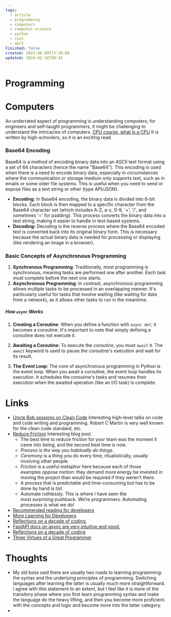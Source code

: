 ```yaml
---
tags:
  - article
  - programming
  - computers
  - computer-science
  - python
  - rust
  - dart
Finished: false
created: 2023-06-09T13:30:00
updated: 2024-02-16T20:43
---
```

# Programming



# Computers
An underrated aspect of programming is understanding computers; for engineers and self-taught programmers, it might be challenging to understand the intricacies of computers. 
[CPU course, what is a CPU]( https://cpu.land/ ) It is written by high-schoolers, so it is an exciting read. 



### Base64 Encoding
Base64 is a method of encoding binary data into an ASCII text format using a set of 64 characters (hence the name "Base64"). This encoding is used when there is a need to encode binary data, especially in circumstances where the communication or storage medium only supports text, such as in emails or some older file systems.
This is useful when you need to send or expose files as a text string or other (type API/JSON). 
- **Encoding:** In Base64 encoding, the binary data is divided into 6-bit blocks. Each block is then mapped to a specific character from the Base64 character set (which includes A-Z, a-z, 0-9, '+', '/', and sometimes '=' for padding). This process converts the binary data into a text string, making it easier to handle in text-based systems.
- **Decoding:** Decoding is the reverse process where the Base64 encoded text is converted back into its original binary form. This is necessary because the actual binary data is needed for processing or displaying (like rendering an image in a browser).

### Basic Concepts of Asynchronous Programming

1. **Synchronous Programming**: Traditionally, most programming is synchronous, meaning tasks are performed one after another. Each task must complete before the next one starts.
2. **Asynchronous Programming**: In contrast, asynchronous programming allows multiple tasks to be processed in an overlapping manner. It's particularly useful for tasks that involve waiting (like waiting for data from a network), as it allows other tasks to run in the meantime.
##### How `async` Works

1. **Creating a Coroutine**: When you define a function with `async def`, it becomes a coroutine. It's important to note that simply defining a coroutine does not execute it.
    
2. **Awaiting a Coroutine**: To execute the coroutine, you must `await` it. The `await` keyword is used to pause the coroutine's execution and wait for its result.
    
3. **The Event Loop**: The core of asynchronous programming in Python is the event loop. When you await a coroutine, the event loop handles its execution. It schedules the coroutine's tasks and resumes their execution when the awaited operation (like an I/O task) is complete.
# Links
- [Uncle Bob sessions on Clean Code](https://www.youtube.com/playlist?list=PLmmYSbUCWJ4x1GO839azG_BBw8rkh-zOj) Interesting high-level talks on code and code writing and programming. Robert C Martin is very well known for the clean code standard, etc. 
- [Reduce Friction](https://blog.ceejbot.com/posts/reduce-friction/) Interesting blog post. 
	- The best time to reduce friction for your team was the moment it came into being, and the second best time is now.
	- *Process* is _the way you habitually do things_.
	- *Ceremony* is a thing you do every time, ritualistically, usually involving other people.
	- *Friction* is a useful metaphor here because each of those examples _oppose motion_: they demand more energy be invested in moving the project than would be required if they weren’t there.
	- A process that is predictable and time-consuming but has to be done by hand is _toil_.
	- Automate ruthlessly. This is where I have seen the most _surprising_ pushback. We’re programmers. Automating processes is what we do!
- [Recommended reading for developers](https://blog.codinghorror.com/recommended-reading-for-developers/) 
- [More Learning for Developers](https://matklad.github.io/2023/08/06/fantastic-learning-resources.html#Fantastic-Learning-Resources)
- [Reflections on a decade of coding.](https://www.scattered-thoughts.net/writing/reflections-on-a-decade-of-coding) 
- [FastAPI docs on async are very intuitive and good.](https://fastapi.tiangolo.com/async/)
- [Reflections on a decade of coding](https://www.scattered-thoughts.net/writing/reflections-on-a-decade-of-coding)
- [Three Virtues of a Great Programmer](https://thethreevirtues.com/)

# Thoughts 
- My old boss said there are usually two roads to learning programming: the syntax and the underlying principles of programming. Switching languages after learning the latter is usually much more straightforward.  I agree with this statement to an extent, but I feel like it is more of the transitory phase where you first learn programming syntax and make the language do the heavy lifting, and then you become more proficient. with the concepts and logic and become more into the latter category. 
- 